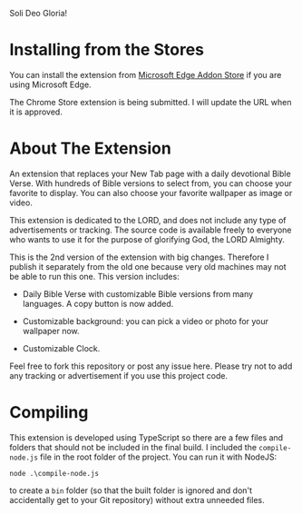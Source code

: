 Soli Deo Gloria!

# Installing from the Stores

You can install the extension from [Microsoft Edge Addon Store](https://microsoftedge.microsoft.com/addons/detail/daily-bible-verse/noofbgghmgimloiejmhokmjgaipnnijd) if you are using Microsoft Edge.

The Chrome Store extension is being submitted. I will update the URL when it is approved.

# About The Extension

An extension that replaces your New Tab page with a daily devotional Bible Verse.  With hundreds of Bible versions to select from, you can choose your favorite to display. You can also choose your favorite wallpaper as image or video.

This extension is dedicated to the LORD, and does not include any type of advertisements or tracking. The source code is available freely to everyone who wants to use it for the purpose of glorifying God, the LORD Almighty.

This is the 2nd version of the extension with big changes. Therefore I publish it separately from the old one because very old machines may not be able to run this one. This version includes:

- Daily Bible Verse with customizable Bible versions from many languages. A copy button is now added.

- Customizable background: you can pick a video or photo for your wallpaper now.

- Customizable Clock.

Feel free to fork this repository or post any issue here. Please try not to add any tracking or advertisement if you use this project code.

# Compiling

This extension is developed using TypeScript so there are a few files and folders that should not be included in the final build. I included the `compile-node.js` file in the root folder of the project. You can run it with NodeJS:

```
node .\compile-node.js
```

to create a `bin` folder (so that the built folder is ignored and don't accidentally get to your Git repository) without extra unneeded files.
